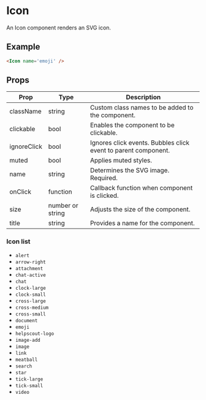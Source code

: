 # Icon

An Icon component renders an SVG icon.

## Example

```html
<Icon name='emoji' />
```


## Props

| Prop | Type | Description |
| --- | --- | --- |
| className | string | Custom class names to be added to the component. |
| clickable | bool | Enables the component to be clickable. |
| ignoreClick | bool | Ignores click events. Bubbles click event to parent component. |
| muted | bool | Applies muted styles. |
| name | string | Determines the SVG image. Required. |
| onClick | function | Callback function when component is clicked. |
| size | number or string | Adjusts the size of the component. |
| title | string | Provides a name for the component. |


### Icon list

* `alert`
* `arrow-right`
* `attachment`
* `chat-active`
* `chat`
* `clock-large`
* `clock-small`
* `cross-large`
* `cross-medium`
* `cross-small`
* `document`
* `emoji`
* `helpscout-logo`
* `image-add`
* `image`
* `link`
* `meatball`
* `search`
* `star`
* `tick-large`
* `tick-small`
* `video`
